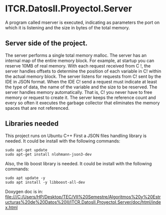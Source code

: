 # ITCR.DatosII.ProyectoI.Server
A program called mserver is executed, indicating as parameters the port on which it is listening and the size in bytes of the total memory.
## Server side of the project.
The server performs a single total memory malloc. The server has an internal map of the entire memory block. For example, at startup you can reserve 10MB of real memory. With each request received from C !, the server handles offsets to determine the position of each variable in C! within the actual memory block.
The server listens for requests from C! sent by the IDE in JSON format. When the IDE C! send a request must indicate at least the type of data, the name of the variable and the size to be reserved. The server handles memory automatically. That is, C! you never have to free memory or request to create it. 
The server keeps the reference count and every so often it executes the garbage collector that eliminates the memory spaces that are not referenced.

## Libraries needed
This project runs on Ubuntu C++
First a JSON files handling library is needed. It could be install with the following commands:
````
sudo apt-get update
sudo apt-get install nlohmann-json3-dev
````
Also, the lib boost library is needed. It could be install with the following commands:
````
sudo apt update -y
sudo apt install -y libboost-all-dev
````

Doxygen doc is in: <file:///C:/Users/HP/Desktop/TEC/VII%20Semestre/Algoritmos%20y%20Estructuras%20de%20Datos%20II/ITCR.DatosII.ProyectoI.Server/doc/html/index.html>
